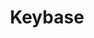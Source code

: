 ---
blog: https://keybase.io/blog
font:
  google: https://fonts.google.com/specimen/Open+Sans
  name: Open Sans
  url: https://en.wikipedia.org/wiki/Open_Sans
git: https://github.com/keybase
images:
- keybase-tile.svg
- keybase-official.svg
- keybase-icon.svg
logohandle: keybase
sort: keybase
title: Keybase
website: https://keybase.io/
wikipedia: https://en.wikipedia.org/wiki/Keybase
---